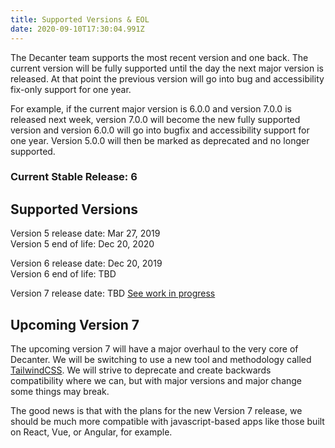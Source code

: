 ```yaml
---
title: Supported Versions & EOL
date: 2020-09-10T17:30:04.991Z
---
```

The Decanter team supports the most recent version and one back. The current version will be fully supported until the day the next major version is released. At that point the previous version will go into bug and accessibility fix-only support for one year. 

For example, if the current major version is 6.0.0 and version 7.0.0 is released next week, version 7.0.0 will become the new fully supported version and version 6.0.0 will go into bugfix and accessibility support for one year. Version 5.0.0 will then be marked as deprecated and no longer supported.

### Current Stable Release: 6

## Supported Versions

Version 5 release date: Mar 27, 2019\
Version 5 end of life: Dec 20, 2020

Version 6 release date: Dec 20, 2019\
Version 6 end of life: TBD

Version 7 release date: TBD [See work in progress](https://github.com/SU-SWS/decanter/tree/v7-tailwind)

## Upcoming Version 7

The upcoming version 7 will have a major overhaul to the very core of Decanter. We will be switching to use a new tool and methodology called [TailwindCSS](https://tailwindcss.com/). We will strive to deprecate and create backwards compatibility where we can, but with major versions and major change some things may break. 

The good news is that with the plans for the new Version 7 release, we should be much more compatible with javascript-based apps like those built on React, Vue, or Angular, for example.
